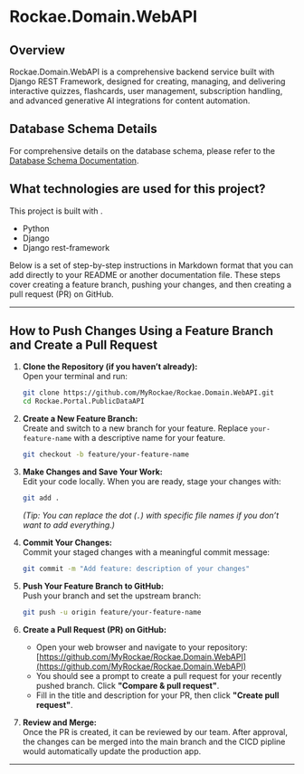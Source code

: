 # Rockae.Domain.WebAPI

## Overview
Rockae.Domain.WebAPI is a comprehensive backend service built with Django REST Framework, designed for creating, managing, and delivering interactive quizzes, flashcards, user management, subscription handling, and advanced generative AI integrations for content automation.

## Database Schema Details

For comprehensive details on the database schema, please refer to the [Database Schema Documentation](https://github.com/MyRockae/Rockae.Domain.WebAPI/blob/main/BackendSchema.md).

## What technologies are used for this project?

This project is built with .

- Python
- Django
- Django rest-framework

Below is a set of step-by-step instructions in Markdown format that you can add directly to your README or another documentation file. These steps cover creating a feature branch, pushing your changes, and then creating a pull request (PR) on GitHub.

---




## How to Push Changes Using a Feature Branch and Create a Pull Request

1. **Clone the Repository (if you haven’t already):**  
   Open your terminal and run:  
   ```bash
   git clone https://github.com/MyRockae/Rockae.Domain.WebAPI.git
   cd Rockae.Portal.PublicDataAPI
   ```

2. **Create a New Feature Branch:**  
   Create and switch to a new branch for your feature. Replace `your-feature-name` with a descriptive name for your feature.
   ```bash
   git checkout -b feature/your-feature-name
   ```

3. **Make Changes and Save Your Work:**  
   Edit your code locally. When you are ready, stage your changes with:
   ```bash
   git add .
   ```
   *(Tip: You can replace the dot (`.`) with specific file names if you don’t want to add everything.)*

4. **Commit Your Changes:**  
   Commit your staged changes with a meaningful commit message:
   ```bash
   git commit -m "Add feature: description of your changes"
   ```

5. **Push Your Feature Branch to GitHub:**  
   Push your branch and set the upstream branch:
   ```bash
   git push -u origin feature/your-feature-name
   ```

6. **Create a Pull Request (PR) on GitHub:**  
   - Open your web browser and navigate to your repository: [https://github.com/MyRockae/Rockae.Domain.WebAPI](https://github.com/MyRockae/Rockae.Domain.WebAPI)
   - You should see a prompt to create a pull request for your recently pushed branch. Click **"Compare & pull request"**.
   - Fill in the title and description for your PR, then click **"Create pull request"**.

7. **Review and Merge:**  
   Once the PR is created, it can be reviewed by our team. After approval, the changes can be merged into the main branch and the CICD pipline would automatically update the production app.

---
